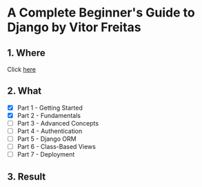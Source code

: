 # A Complete Beginner's Guide to Django by Vitor Freitas

## 1. Where
Click [here](https://simpleisbetterthancomplex.com/series/beginners-guide/1.11/)

## 2. What

- [X] Part 1 - Getting Started
- [X] Part 2 - Fundamentals
- [ ] Part 3 - Advanced Concepts
- [ ] Part 4 - Authentication
- [ ] Part 5 - Django ORM
- [ ] Part 6 - Class-Based Views
- [ ] Part 7 - Deployment

## 3. Result